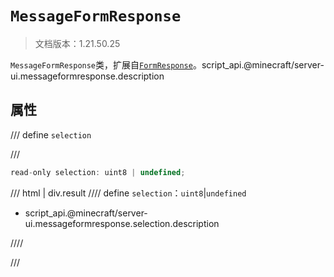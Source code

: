 # `MessageFormResponse`

> 文档版本：1.21.50.25

`MessageFormResponse`类，扩展自[`FormResponse`](./formresponse.md)。script_api.@minecraft/server-ui.messageformresponse.description

## 属性

/// define
`selection`


///

```js
read-only selection: uint8 | undefined;
```

/// html | div.result
//// define
`selection`：`uint8`|`undefined`

- script_api.@minecraft/server-ui.messageformresponse.selection.description


////

///

